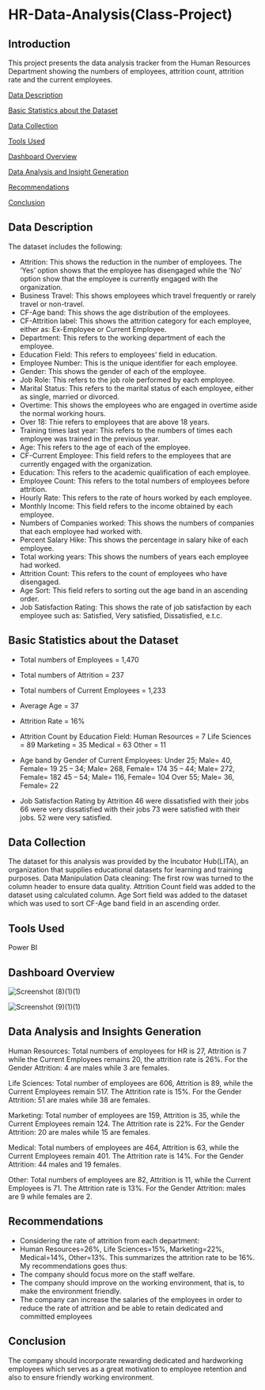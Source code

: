 # HR-Data-Analysis(Class-Project)

## Introduction
This project presents the data analysis tracker from the Human Resources Department showing the numbers of employees, attrition count, attrition rate and the current employees.

[Data Description](#Data-Description)

[Basic Statistics about the Dataset](#Basic-Statistics-about-the-Dataset)

[Data Collection](#Data-Collection)

[Tools Used](#Tools-Used)

[Dashboard Overview](#Dashboard-Overview)

[Data Analysis and Insight Generation](#Data-Analysis-and-Insight-Generation)

[Recommendations](#Recommendations)

[Conclusion](#Conclusion)



## Data Description
The dataset includes the following:
- Attrition: This shows the reduction in the number of employees. The ‘Yes’ option shows that the employee has disengaged while the ‘No’ option show that the employee is currently engaged with the organization.  
- Business Travel: This shows employees which travel frequently or rarely travel or non-travel.
- CF-Age band: This shows the age distribution of the employees.
- CF-Attrition label: This shows the attrition category for each employee, either as: Ex-Employee or Current Employee.
- Department: This refers to the working department of each the employee.
- Education Field: This refers to employees’ field in education.
- Employee Number: This is the unique identifier for each employee.
- Gender: This shows the gender of each of the employee.
- Job Role: This refers to the job role performed by each employee.
- Marital Status: This refers to the marital status of each employee, either as single, married or divorced.
- Overtime: This shows the employees who are engaged in overtime aside the normal working hours.
- Over 18: Thie refers to employees that are above 18 years.
- Training times last year: This refers to the numbers of times each employee was trained in the previous year.
- Age: This refers to the age of each of the employee.
- CF-Current Employee: This field refers to the employees that are currently engaged with the organization.
- Education: This refers to the academic qualification of each employee.
- Employee Count: This refers to the total numbers of employees before attrition.
- Hourly Rate: This refers to the rate of hours worked by each employee.
- Monthly Income: This field refers to the income obtained by each employee.
- Numbers of Companies worked: This shows the numbers of companies that each employee had worked with.
- Percent Salary Hike: This shows the percentage in salary hike of each employee.
- Total working years: This shows the numbers of years each employee had worked.
- Attrition Count: This refers to the count of employees who have disengaged.
- Age Sort: This field refers to sorting out the age band in an ascending order.
- Job Satisfaction Rating: This shows the rate of job satisfaction by each employee such as: Satisfied, Very satisfied, Dissatisfied, e.t.c.

## Basic Statistics about the Dataset
- Total numbers of Employees = 1,470
- Total numbers of Attrition = 237
- Total numbers of Current Employees = 1,233
- Average Age = 37
- Attrition Rate = 16%
- Attrition Count by Education Field:
Human Resources = 7
Life Sciences = 89
Marketing = 35
Medical = 63
Other = 11
- Age band by Gender of Current Employees:
Under 25; Male= 40, Female= 19
25 – 34; Male= 268, Female= 174
35 – 44; Male= 272, Female= 182
45 – 54; Male= 116, Female= 104
Over 55; Male= 36, Female= 22


- Job Satisfaction Rating by Attrition
46 were dissatisfied with their jobs
66 were very dissatisfied with their jobs
73 were satisfied with their jobs.
52 were very satisfied.

## Data Collection
The dataset for this analysis was provided by the Incubator Hub(LITA), an organization that supplies educational datasets for learning and training purposes.
Data Manipulation
Data cleaning:
The first row was turned to the column header to ensure data quality.
Attrition Count field was added to the dataset using calculated column.
Age Sort field was added to the dataset which was used to sort CF-Age band field in an ascending order.

## Tools Used
Power BI

## Dashboard Overview


![Screenshot (8)(1)(1)](https://github.com/user-attachments/assets/9d48bcda-1ef0-455a-ad39-e72cc2867c38)






![Screenshot (9)(1)(1)](https://github.com/user-attachments/assets/c4f13bd8-4b4e-4c9d-ab02-38e4c6348206)





## Data Analysis and Insights Generation
Human Resources: Total numbers of employees for HR is 27, Attrition is 7 while the Current Employees remains 20, the attrition rate is 26%. For the Gender Attrition: 4 are males while 3 are females.

Life Sciences: Total number of employees are 606, Attrition is 89, while the Current Employees remain 517. The Attrition rate is 15%. For the Gender Attrition: 51 are males while 38 are females.

Marketing: Total number of employees are 159, Attrition is 35, while the Current Employees remain 124. The Attrition rate is 22%. For the Gender Attrition: 20 are males while 15 are females.

Medical: Total numbers of employees are 464, Attrition is 63, while the Current Employees remain 401.
The Attrition rate is 14%. For the Gender Attrition: 44 males and 19 females.

Other: Total numbers of employees are 82, Attrition is 11, while the Current Employees is 71. The Attrition rate is 13%. For the Gender Attrition: males are 9 while females are 2.

## Recommendations
- Considering the rate of attrition from each department: 
- Human Resources=26%, Life Sciences=15%, Marketing=22%, Medical=14%, Other=13%. This summarizes the attrition rate to be 16%. My recommendations goes thus:
- The company should focus more on the staff welfare.
- The company should improve on the working environment, that is, to make the environment friendly.
- The company can increase the salaries of the employees in order to reduce the rate of attrition and be able to retain dedicated and committed employees

## Conclusion
The company should incorporate rewarding dedicated and hardworking employees which serves as a great motivation to employee retention and also to ensure friendly working environment.












